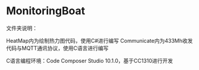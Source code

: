 # MonitoringBoat
文件夹说明：

HeatMap内为绘制热力图代码，使用C#进行编写
Communicate内为433Mh收发代码与MQTT通讯协议，使用C语言进行编写

C语言编程环境：Code Composer Studio 10.1.0，基于CC1310进行开发
